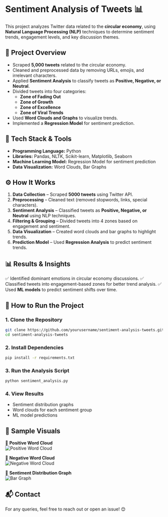 # Sentiment Analysis of Tweets 📊

This project analyzes Twitter data related to the **circular economy**, using **Natural Language Processing (NLP)** techniques to determine sentiment trends, engagement levels, and key discussion themes.

## 📌 Project Overview
- Scraped **5,000 tweets** related to the circular economy.
- Cleaned and preprocessed data by removing URLs, emojis, and irrelevant characters.
- Applied **Sentiment Analysis** to classify tweets as **Positive, Negative, or Neutral**.
- Divided tweets into four categories:
  - **Zone of Fading Out**
  - **Zone of Growth**
  - **Zone of Excellence**
  - **Zone of Viral Trends**
- Used **Word Clouds and Graphs** to visualize trends.
- Implemented a **Regression Model** for sentiment prediction.

## 📂 Tech Stack & Tools
- **Programming Language:** Python
- **Libraries:** Pandas, NLTK, Scikit-learn, Matplotlib, Seaborn
- **Machine Learning Model:** Regression Model for sentiment prediction
- **Data Visualization:** Word Clouds, Bar Graphs

## ⚙️ How It Works
1. **Data Collection** – Scraped **5000 tweets** using Twitter API.
2. **Preprocessing** – Cleaned text (removed stopwords, links, special characters).
3. **Sentiment Analysis** – Classified tweets as **Positive, Negative, or Neutral** using NLP techniques.
4. **Filtering & Grouping** – Divided tweets into 4 zones based on engagement and sentiment.
5. **Data Visualization** – Created word clouds and bar graphs to highlight trends.
6. **Prediction Model** – Used **Regression Analysis** to predict sentiment trends.

## 📊 Results & Insights
✅ Identified dominant emotions in circular economy discussions.
✅ Classified tweets into engagement-based zones for better trend analysis.
✅ Used **ML models** to predict sentiment shifts over time.

## 🚀 How to Run the Project
### 1. Clone the Repository
```bash
git clone https://github.com/yourusername/sentiment-analysis-tweets.git
cd sentiment-analysis-tweets
```
### 2. Install Dependencies
```bash
pip install -r requirements.txt
```
### 3. Run the Analysis Script
```bash
python sentiment_analysis.py
```
### 4. View Results
- Sentiment distribution graphs
- Word clouds for each sentiment group
- ML model predictions

## 📸 Sample Visuals
📌 **Positive Word Cloud**  
![Positive Word Cloud](assets/Postive_worldcloud.png)  

📌 **Negative Word Cloud**  
![Negative Word Cloud](assets/Negative_worldcloud.png)  

📌 **Sentiment Distribution Graph**  
![Bar Graph](assets/sentiment_graph.png)  


## 📬 Contact
For any queries, feel free to reach out or open an issue! 😊
